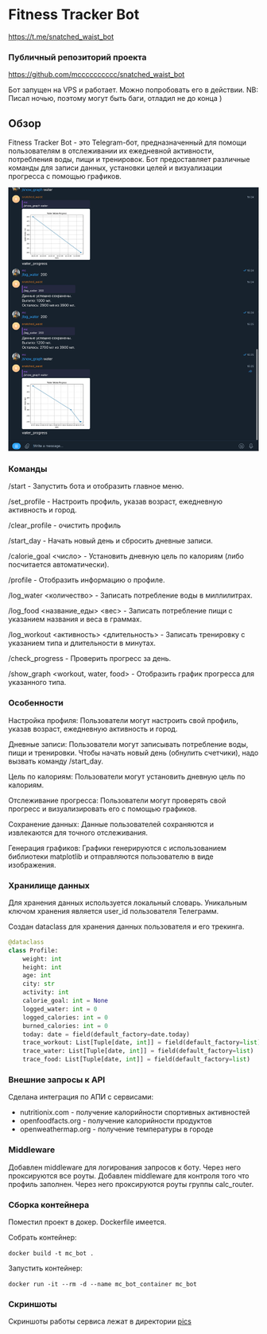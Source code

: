 # Fitness Tracker Bot

https://t.me/snatched_waist_bot

### Публичный репозиторий проекта

https://github.com/mcccccccccc/snatched_waist_bot

Бот запущен на VPS и работает. Можно попробовать его в действии.
NB: Писал ночью, поэтому могут быть баги, отладил не до конца )

## Обзор

Fitness Tracker Bot - это Telegram-бот, предназначенный для помощи пользователям в отслеживании их ежедневной активности, потребления воды, пищи и тренировок. Бот предоставляет различные команды для записи данных, установки целей и визуализации прогресса с помощью графиков.  

![SCR-20250118-nqms.png](pics/SCR-20250118-nqms.png)

### Команды

/start - Запустить бота и отобразить главное меню.

/set_profile - Настроить профиль, указав возраст, ежедневную активность и город.

/clear_profile - очистить профиль

/start_day - Начать новый день и сбросить дневные записи.

/calorie_goal <число> - Установить дневную цель по калориям (либо посчитается автоматически).

/profile - Отобразить информацию о профиле.

/log_water <количество> - Записать потребление воды в миллилитрах.

/log_food <название_еды> <вес> - Записать потребление пищи с указанием названия и веса в граммах.

/log_workout <активность> <длительность> - Записать тренировку с указанием типа и длительности в минутах.

/check_progress - Проверить прогресс за день.

/show_graph <workout, water, food> - Отобразить график прогресса для указанного типа.

### Особенности

Настройка профиля: Пользователи могут настроить свой профиль, указав возраст, ежедневную активность и город.

Дневные записи: Пользователи могут записывать потребление воды, пищи и тренировки. Чтобы начать новый день (обнулить счетчики), надо вызвать команду /start_day.

Цель по калориям: Пользователи могут установить дневную цель по калориям.

Отслеживание прогресса: Пользователи могут проверять свой прогресс и визуализировать его с помощью графиков.

Сохранение данных: Данные пользователей сохраняются и извлекаются для точного отслеживания.

Генерация графиков: Графики генерируются с использованием библиотеки matplotlib и отправляются пользователю в виде изображения.

### Хранилище данных

Для хранения данных используется локальный словарь. Уникальным ключом хранения является user_id пользователя Телеграмм.

Создан dataclass для хранения данных пользователя и его трекинга.
```python
@dataclass
class Profile:
    weight: int
    height: int
    age: int
    city: str
    activity: int
    calorie_goal: int = None
    logged_water: int = 0
    logged_calories: int = 0
    burned_calories: int = 0
    today: date = field(default_factory=date.today)
    trace_workout: List[Tuple[date, int]] = field(default_factory=list)
    trace_water: List[Tuple[date, int]] = field(default_factory=list)
    trace_food: List[Tuple[date, int]] = field(default_factory=list)
```


### Внешние запросы к API

Сделана интеграция по АПИ с сервисами:
- nutritionix.com - получение калорийности спортивных активностей 
- openfoodfacts.org - получение калорийности продуктов
- openweathermap.org - получение температуры в городе

### Middleware

Добавлен middleware для логирования запросов к боту. Через него проксируются все роуты.
Добавлен middleware для контроля того что профиль заполнен. Через него проксируются роуты группы calc_router. 

### Сборка контейнера

Поместил проект в докер. Dockerfile имеется.

Собрать контейнер:

`docker build -t mc_bot .`

Запустить контейнер:

`docker run -it --rm -d --name mc_bot_container mc_bot`

### Скриншоты

Скриншоты работы сервиса лежат в директории [pics](pics)